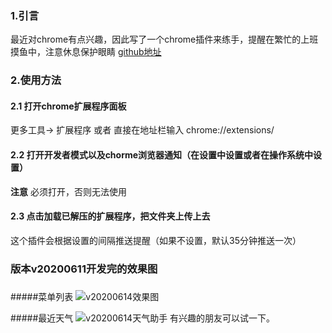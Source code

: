 ### 1.引言
最近对chrome有点兴趣，因此写了一个chrome插件来练手，提醒在繁忙的上班摸鱼中，注意休息保护眼睛
[github地址](https://github.com/Kinghonga/yufeng)

### 2.使用方法
#### 2.1 打开chrome扩展程序面板
更多工具-> 扩展程序
或者
直接在地址栏输入
chrome://extensions/

#### 2.2 打开开发者模式以及chorme浏览器通知（在设置中设置或者在操作系统中设置）
**注意** 必须打开，否则无法使用
#### 2.3 点击加载已解压的扩展程序，把文件夹上传上去

这个插件会根据设置的间隔推送提醒（如果不设置，默认35分钟推送一次）

### 版本v20200611开发完的效果图
### 
#####菜单列表
![v20200614效果图](https://images-cdn.shimo.im/A7m655P7hdJPVfAy.gif)

#####最近天气
![v20200614天气助手](https://images-cdn.shimo.im/UtfJjNaYWfFRlxrR.png__thumbnail)
有兴趣的朋友可以试一下。

